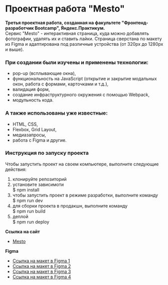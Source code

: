 # Проектная работа "Mesto"

**Третья проектная работа, созданная на факультете "Фронтенд-разработчик Bootcamp", Яндекс.Практикум.**  
Сервис "Mesto" - интерактивная страница, куда можно добавлять фотографии, удалять их и ставить лайки. Страница сверстана по макету из Figma и адаптирована под различные устройства (от 320px до 1280px и выше).

### При создании были изучены и применены технологии:
* pop-up (всплывающие окна),
* функциональность на JavaScript (открытие и закрытие модальных окон, работа с формами, карточками и т.д.),
* валидация форм,
* создание инфраструктурного окружения с помощью Webpack,
* модульность кода.

### А также использованы уже известные:
* HTML, CSS,
* Flexbox, Grid Layout,
* медиазапросы,
* работа с Figma и другие.

### Инструкция по запуску проекта  
Чтобы запустить проект на своем компьютере, выполните следующие действия:

1. клонируйте репозиторий
2. установите зависимоти  
 $ npm install
3. чтобы запустить проект в режиме разработки, выполните команду  
 $ npm run dev
4. для сборки проекта в продакшн, выполните команду  
 $ npm run build
5. деплой  
 $ npm run deploy

**Ссылка на сайт**  
* [Mesto](https://polinashchepochkina.github.io/mesto-project-bootcamp/)

**Figma**  
* [Ссылка на макет в Figma 1](https://www.figma.com/file/2cn9N9jSkmxD84oJik7xL7/JavaScript.-Sprint-4?node-id=28212%3A155)
* [Ссылка на макет в Figma 2](https://www.figma.com/file/bjyvbKKJN2naO0ucURl2Z0/JavaScript.-Sprint-5?node-id=50160%3A460)
* [Ссылка на макет в Figma 3](https://www.figma.com/file/kRVLKwYG3d1HGLvh7JFWRT/JavaScript.-Sprint-6?node-id=0%3A1)
* [Ссылка на макет в Figma 4](https://www.figma.com/file/PSdQFRHoxXJFs2FH8IXViF/JavaScript.-Sprint-9?node-id=0%3A1)
